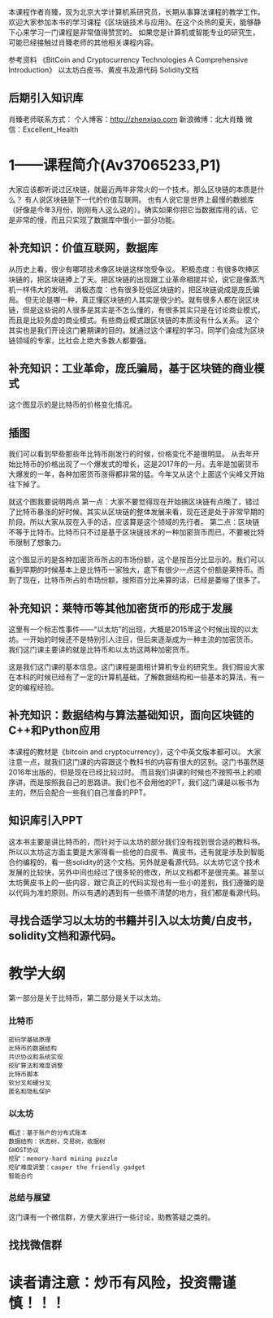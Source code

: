 本课程作者肖臻，现为北京大学计算机系研究员，长期从事算法课程的教学工作。
欢迎大家参加本书的学习课程《区块链技术与应用》。在这个炎热的夏天，能够静下心来学习一门课程是非常值得赞赏的。
如果您是计算机或智能专业的研究生，可能已经接触过肖臻老师的其他相关课程内容。

参考资料
《BitCoin and Cryptocurrency Technologies A Comprehensive Introduction》
以太坊白皮书、黄皮书及源代码
Solidity文档
## 后期引入知识库

肖臻老师联系方式：
    个人博客：http://zhenxiao.com
    新浪微博：北大肖臻
    微信：Excellent_Health

# 1——课程简介(Av37065233,P1)

大家应该都听说过区块链，就最近两年非常火的一个技术。那么区块链的本质是什么？
有人说区块链是下一代的价值互联网。
也有人说它是世界上最慢的数据库（好像是今年3月份，刚刚有人这么说的）。确实如果你把它当数据库用的话，它是非常的慢，而且只实现了数据库中很小一部分功能。
## 补充知识：价值互联网，数据库

从历史上看，很少有哪项技术像区块链这样饱受争议。
积极态度：有很多吹捧区块链的，把区块链捧上了天。把区块链的出现跟工业革命相提并论，说它是像蒸汽机一样伟大的发明。
消极态度：也有很多贬低区块链的，把区块链说成是庞氏骗局。
但无论是哪一种，真正懂区块链的人其实是很少的。就有很多人都在说区块链，但是这些说的人很多是其实是不怎么懂的，有很多其实只是在讨论商业模式，而且是比较务虚的商业模式。有些商业模式跟区块链的本质没有什么关系。
这个其实也是我们开设这门暑期课的目的。就通过这个课程的学习，同学们会成为区块链领域的专家，比社会上绝大多数人都要强。
## 补充知识：工业革命，庞氏骗局，基于区块链的商业模式

这个图显示的是比特币的价格变化情况。
## 插图
我们可以看到早些那些年比特币刚发行的时候，价格变化不是很明显。
从去年开始比特币的价格出现了一个爆发式的增长，这是2017年的一月。去年是加密货币大爆发的一年，各种加密货币涨得都非常的猛。今年又从这个上面这个尖峰又开始往下掉了。

就这个图我要说明两点
第一点：大家不要觉得现在开始搞区块链有点晚了，错过了比特币暴涨的好时候。其实从区块链的整体发展来看，现在还是处于非常早期的阶段。所以大家从现在入手的话，应该算是这个领域的先行者。
第二点：区块链不等于比特币。比特币只不过是基于区块链技术的一种加密货币而已，不要被比特币限制了想象力。

这个图显示的是各种加密货币所占的市场份额，这个是按百分比显示的。我们可以看到早期的时候基本上是比特币一家独大，底下有很少一点这个份额是莱特币。而到了现在，比特币所占的市场份额，按照百分比来算的话，已经是萎缩了很多了。
## 补充知识：莱特币等其他加密货币的形成于发展

这里有一个标志性事件——“以太坊”的出现，大概是2015年这个时候出现的以太坊。一开始的时候还不是特别引人注目，但后来逐渐成为一种主流的加密货币。
我们这门课主要讲的就是比特币和以太坊这两种加密货币。

这是我们这门课的基本信息。这门课程是面相计算机专业的研究生。我们假设大家在本科的时候已经有了一定的计算机基础，了解数据结构和一些基本的算法，有一定的编程经验。
## 补充知识：数据结构与算法基础知识，面向区块链的C++和Python应用 

本课程的教材是《bitcoin and cryptocurrency》，这个中英文版本都可以。
大家注意一点，就我们这门课的内容跟这个教科书的内容有很大的区别。这门书虽然是2016年出版的，但是现在已经比较过时。
而且我们讲课的时候也不按照书上的顺序讲，而是按照我自己的思路讲。我们也不会用他的PT，我们这门课是以板书为主的，然后会配合一些我们自己准备的PPT。
## 知识库引入PPT

这本书主要是讲比特币的，而针对于以太坊的部分我们没有找到很合适的教科书。所以以太坊这方面主要是大家得看一些他的白皮书、黄皮书，还有就是涉及到智能合约编程的，看一些solidity的这个文档。另外就是看源代码。以太坊它这个技术发展的比较快，另外中间也经过了很多轮的修改，所以文档都不是很完美。甚至以太坊黄皮书上的一些内容，跟它真正的代码实现也有一些小的差别，我们遵循的是以代码为准的原则。所以有遇的遇到有一些搞不清楚的地方，我们都是看源代码。
## 寻找合适学习以太坊的书籍并引入以太坊黄/白皮书，solidity文档和源代码。

# 教学大纲
第一部分是关于比特币，第二部分是关于以太坊。
### 比特币
    密码学基础原理
    比特币的数据结构
    共识协议和系统实现
    挖矿算法和难度调整
    比特币脚本
    软分叉和硬分叉
    匿名和隐私保护
### 以太坊
    概述：基于账户的分布式账本
    数据结构：状态树，交易树，收据树
    GHOST协议
    挖矿：memory-hard mining puzzle
    挖矿难度调整：casper the friendly gadget
    智能合约
### 总结与展望

这门课有一个微信群，方便大家进行一些讨论，助教答疑之类的。
## 找找微信群

# 读者请注意：炒币有风险，投资需谨慎！！！